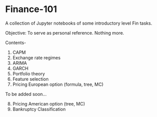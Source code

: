 # Finance-101
A collection of Jupyter notebooks of some introductory level Fin tasks.

Objective: To serve as personal reference. Nothing more.

Contents-
1. CAPM
2. Exchange rate regimes
3. ARIMA
4. GARCH 
5. Portfolio theory
6. Feature selection
7. Pricing European option (formula, tree, MC)

To be added soon...


8. Pricing American option (tree, MC)
9. Bankruptcy Classification


